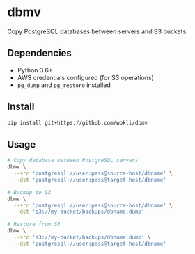 # dbmv

Copy PostgreSQL databases between servers and S3 buckets.

## Dependencies

- Python 3.6+
- AWS credentials configured (for S3 operations)
- `pg_dump` and `pg_restore` installed

## Install
```bash
pip install git+https://github.com/wokli/dbmv
```

## Usage

```bash
# Copy database between PostgreSQL servers
dbmv \
  --src 'postgresql://user:pass@source-host/dbname' \
  --dst 'postgresql://user:pass@target-host/dbname'

# Backup to S3
dbmv \
  --src 'postgresql://user:pass@source-host/dbname' \
  --dst 's3://my-bucket/backups/dbname.dump'

# Restore from S3
dbmv \
  --src 's3://my-bucket/backups/dbname.dump' \
  --dst 'postgresql://user:pass@target-host/dbname'
```

